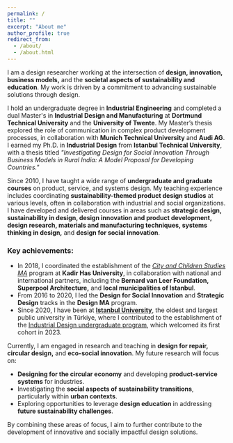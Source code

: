 ```yaml
---
permalink: /
title: ""
excerpt: "About me"
author_profile: true
redirect_from: 
  - /about/
  - /about.html
---
```


I am a design researcher working at the intersection of **design, innovation, business models,** and the **societal aspects of sustainability and education**. My work is driven by a commitment to advancing sustainable solutions through design.

I hold an undergraduate degree in **Industrial Engineering** and completed a dual Master's in **Industrial Design and Manufacturing** at **Dortmund Technical University** and the **University of Twente**. My Master’s thesis explored the role of communication in complex product development processes, in collaboration with **Munich Technical University** and **Audi AG**. I earned my Ph.D. in **Industrial Design** from **Istanbul Technical University**, with a thesis titled *"Investigating Design for Social Innovation Through Business Models in Rural India: A Model Proposal for Developing Countries."*

Since 2010, I have taught a wide range of **undergraduate and graduate courses** on product, service, and systems design. My teaching experience includes coordinating **sustainability-themed product design studios** at various levels, often in collaboration with industrial and social organizations. I have developed and delivered courses in areas such as **strategic design, sustainability in design, design innovation and product development, design research, materials and manufacturing techniques, systems thinking in design,** and **design for social innovation**.

### Key achievements:
- In 2018, I coordinated the establishment of the [*City and Children Studies MA*](https://city-and-children-studies.tumblr.com/) program at **Kadir Has University**, in collaboration with national and international partners, including the **Bernard van Leer Foundation, Superpool Architecture,** and **local municipalities of Istanbul**.
- From 2016 to 2020, I led the **Design for Social Innovation** and **Strategic Design** tracks in the **Design MA** program.
- Since 2020, I have been at [**Istanbul University**](https://mimarlik.istanbul.edu.tr/en/), the oldest and largest public university in Türkiye, where I contributed to the establishment of the [Industrial Design undergraduate program](https://mimarlik.istanbul.edu.tr/en/), which welcomed its first cohort in 2023.

Currently, I am engaged in research and teaching in **design for repair, circular design,** and **eco-social innovation**. My future research will focus on:
- **Designing for the circular economy** and developing **product-service systems** for industries.
- Investigating the **social aspects of sustainability transitions**, particularly within **urban contexts**.
- Exploring opportunities to leverage **design education** in addressing **future sustainability challenges**.

By combining these areas of focus, I aim to further contribute to the development of innovative and socially impactful design solutions.


